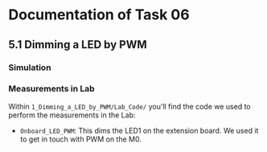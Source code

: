 # Documentation of Task 06

## 5.1 Dimming a LED by PWM

### Simulation

### Measurements in Lab

Within `1_Dimming_a_LED_by_PWM/Lab_Code/` you'll find the code we used to perform the measurements in the Lab:

- `Onboard_LED_PWM`: This dims the LED1 on the extension board. We used it to get in touch with PWM on the M0.

